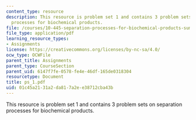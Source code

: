 ```yaml
---
content_type: resource
description: This resource is problem set 1 and contains 3 problem sets on separation
  processes for biochemical products.
file: /courses/10-445-separation-processes-for-biochemical-products-summer-2005/01c45a2131a2da817a2ee38712cba43b_ps_1.pdf
file_type: application/pdf
learning_resource_types:
- Assignments
license: https://creativecommons.org/licenses/by-nc-sa/4.0/
ocw_type: OCWFile
parent_title: Assignments
parent_type: CourseSection
parent_uid: 6147f7fe-0578-fe4e-46df-165de0318304
resourcetype: Document
title: ps_1.pdf
uid: 01c45a21-31a2-da81-7a2e-e38712cba43b
---
```

This resource is problem set 1 and contains 3 problem sets on separation processes for biochemical products.